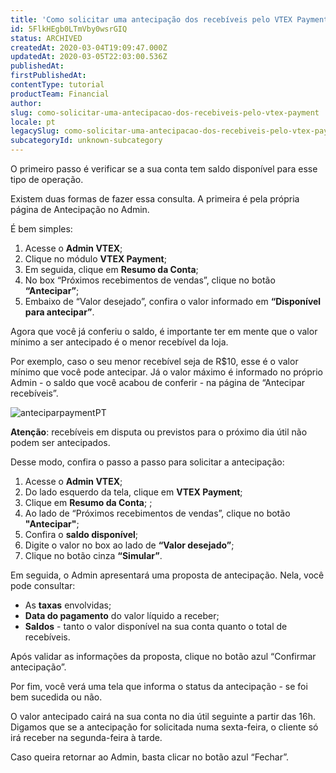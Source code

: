 ```yaml
---
title: 'Como solicitar uma antecipação dos recebíveis pelo VTEX Payment?'
id: 5FlkHEgb0LTmVby0wsrGIQ
status: ARCHIVED
createdAt: 2020-03-04T19:09:47.000Z
updatedAt: 2020-03-05T22:03:00.536Z
publishedAt: 
firstPublishedAt: 
contentType: tutorial
productTeam: Financial
author: 
slug: como-solicitar-uma-antecipacao-dos-recebiveis-pelo-vtex-payment
locale: pt
legacySlug: como-solicitar-uma-antecipacao-dos-recebiveis-pelo-vtex-payment
subcategoryId: unknown-subcategory
---
```


O primeiro passo é verificar se a sua conta tem saldo disponível para esse tipo de operação.

Existem duas formas de fazer essa consulta. A primeira é pela própria página de Antecipação no Admin.

É bem simples:

1. Acesse o __Admin VTEX__;
2. Clique no módulo __VTEX Payment__;
3. Em seguida, clique em __Resumo da Conta__;
4. No box “Próximos recebimentos de vendas”, clique no botão __“Antecipar”__;
5. Embaixo de “Valor desejado”, confira o valor informado em __“Disponível para antecipar”__.

Agora que você já conferiu o saldo, é importante ter em mente que o valor mínimo a ser antecipado é o menor recebível da loja. 

Por exemplo, caso o seu menor recebível seja de R$10, esse é o valor mínimo que você pode antecipar. Já o valor máximo é informado no próprio Admin - o saldo que você acabou de conferir - na página de “Antecipar recebíveis”. 

![anteciparpaymentPT](//images.ctfassets.net/alneenqid6w5/25BWOQcUJ4RHHefod0IkFw/3d4ba6ba362db2362e870420dd3653a3/anteciparpaymentPT.png)

<div class=”alert alert-info”>
<strong>Atenção</strong>: recebíveis em disputa ou previstos para o próximo dia útil não podem ser antecipados.
</div>

Desse modo, confira o passo a passo para solicitar a antecipação:

1. Acesse o __Admin VTEX__;
2. Do lado esquerdo da tela, clique em __VTEX Payment__;
3. Clique em __Resumo da Conta__; ;
4. Ao lado de “Próximos recebimentos de vendas”, clique no botão __"Antecipar"__;
5. Confira o __saldo disponível__;
6. Digite o valor no box ao lado de __“Valor desejado”__;
7. Clique no botão cinza __“Simular”__.

Em seguida, o Admin apresentará uma proposta de antecipação. Nela, você pode consultar: 

- As __taxas__ envolvidas;
- __Data do pagamento__ do valor líquido a receber; 
- __Saldos__ - tanto o valor disponível na sua conta quanto o total de recebíveis.

Após validar as informações da proposta, clique no botão azul “Confirmar antecipação”.

Por fim, você verá uma tela que informa o status da antecipação - se foi bem sucedida ou não. 

O valor antecipado cairá na sua conta no dia útil seguinte a partir das 16h. Digamos que se a antecipação for solicitada numa sexta-feira, o cliente só irá receber na segunda-feira à tarde.

Caso queira retornar ao Admin, basta clicar no botão azul “Fechar”.
